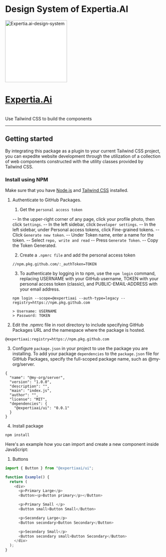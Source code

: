 # Design System of Expertia.AI

<p>
    <a href="https://www.expertia.ai/"  >
      <img alt="Expertia.ai-design-system" style="background-color:white;" width="200" src="https://avatars.githubusercontent.com/u/77336561?s=200&v=4">
    <h1>Expertia.Ai</h1></a><br>
    Use Tailwind CSS to build the components
</p>

---

## Getting started

By integrating this package as a plugin to your current Tailwind CSS project, you can expedite website development through the utilization of a collection of web components constructed with the utility classes provided by Tailwind CSS.

### Install using NPM

Make sure that you have <a href="https://nodejs.org/en/" rel="nofollow" >Node.js</a> and <a href="https://tailwindcss.com/" rel="nofollow" >Tailwind CSS</a> installed.

<!-- 1. Install all dependencies using NPM by running the following command:

```bash
npm install -S "git+https://expertiaai/ui.git" 
```

--- -->

1. Authenticate to GitHub Packages.

    1. Get the `personal access token` 
    
    -- In the upper-right corner of any page, click your profile photo, then click `Settings`.
    -- In the left sidebar, click  `Developer settings`.
    -- In the left sidebar, under  Personal access tokens, click Fine-grained tokens.
    -- Click `Generate new token`.
    -- Under Token name, enter a name for the token.
    -- Select `repo, write and read`
    -- Press `Generate Token`.
    -- Copy the Token Generated.

    2. Create a `.npmrc file` and add the personal access token

    ```
    //npm.pkg.github.com/:_authToken=TOKEN
    ```

    3. To authenticate by logging in to npm, use the `npm login` command, replacing USERNAME with your GitHub username, TOKEN with your personal access token (classic), and PUBLIC-EMAIL-ADDRESS with your email address.

    ````
    npm login --scope=@expertiaai --auth-type=legacy --registry=https://npm.pkg.github.com

    > Username: USERNAME
    > Password: TOKEN

    ````


2. Edit the .npmrc file in root directory to include specifying GitHub Packages URL and the namespace where the package is hosted.

````
@expertiaai:registry=https://npm.pkg.github.com
````

3. Configure `package.json` in your project to use the package you are installing. To add your package `dependencies` to the `package.json` file for GitHub Packages, specify the full-scoped package name, such as @my-org/server.

````
{
  "name": "@my-org/server",
  "version": "1.0.0",
  "description": "",
  "main": "index.js",
  "author": "",
  "license": "MIT",
  "dependencies": {
    "@expertiaai/ui": "0.0.1"
  }
}
````

4. Install package

````
npm install
````

Here's an example how you can import and create a new component inside JavaScript:

1. Buttons

```javascript
import { Button } from "@expertiaai/ui";

function Example() {
  return (
    <div>
      <p>Primary Large</p>
      <Button><p>Button primary</p></Button>

      <p>Primary Small </p>
      <Button small>Button Small</Button>

      <p>Secondary Large</p>
      <Button secondary>Button Secondary</Button>

      <p>Secondary Small</p>
      <Button secondary small>Button Secondary</Button>
    </div>
  );
}
```



